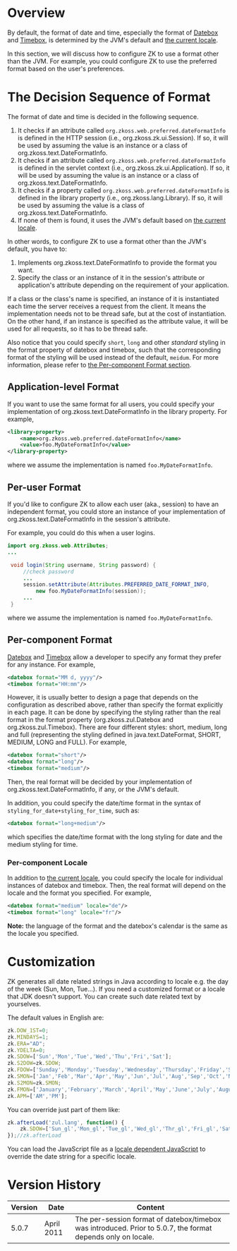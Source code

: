 # Overview

By default, the format of date and time, especially the format of
[Datebox](ZK_Component_Reference/Input/Datebox) and
[Timebox](ZK_Component_Reference/Input/Timebox), is
determined by the JVM's default and [the current
locale]({{site.baseurl}}/zk_dev_ref/Internationalization/Locale).

In this section, we will discuss how to configure ZK to use a format
other than the JVM. For example, you could configure ZK to use the
preferred format based on the user's preferences.

# The Decision Sequence of Format

The format of date and time is decided in the following sequence.

1.  It checks if an attribute called
    `org.zkoss.web.preferred.dateFormatInfo` is defined in the HTTP
    session (i.e.,
    <javadoc type="interface">org.zkoss.zk.ui.Session</javadoc>). If so,
    it will be used by assuming the value is an instance or a class of
    <javadoc type="interface">org.zkoss.text.DateFormatInfo</javadoc>.
2.  It checks if an attribute called
    `org.zkoss.web.preferred.dateFormatInfo` is defined in the servlet
    context (i.e.,
    <javadoc type="interface">org.zkoss.zk.ui.Application</javadoc>). If
    so, it will be used by assuming the value is an instance or a class
    of
    <javadoc type="interface">org.zkoss.text.DateFormatInfo</javadoc>.
3.  It checks if a property called
    `org.zkoss.web.preferred.dateFormatInfo` is defined in the library
    property (i.e., <javadoc >org.zkoss.lang.Library</javadoc>). If so,
    it will be used by assuming the value is a class of
    <javadoc type="interface">org.zkoss.text.DateFormatInfo</javadoc>.
4.  If none of them is found, it uses the JVM's default based on [the
    current
    locale]({{site.baseurl}}/zk_dev_ref/Internationalization/Locale).

In other words, to configure ZK to use a format other than the JVM's
default, you have to:

1.  Implements
    <javadoc type="interface">org.zkoss.text.DateFormatInfo</javadoc> to
    provide the format you want.
2.  Specify the class or an instance of it in the session's attribute or
    application's attribute depending on the requirement of your
    application.

If a class or the class's name is specified, an instance of it is
instantiated each time the server receives a request from the client. It
means the implementation needs not to be thread safe, but at the cost of
instantiation. On the other hand, if an instance is specified as the
attribute value, it will be used for all requests, so it has to be
thread safe.

Also notice that you could specify `short`, `long` and other *standard*
styling in the format property of datebox and timebox, such that the
corresponding format of the styling will be used instead of the default,
`meidum`. For more information, please refer to [the Per-component
Format section](#Per-component_Format).

## Application-level Format

If you want to use the same format for all users, you could specify your
implementation of
<javadoc type="interface">org.zkoss.text.DateFormatInfo</javadoc> in the
library property. For example,

``` xml
<library-property>
    <name>org.zkoss.web.preferred.dateFormatInfo</name>
    <value>foo.MyDateFormatInfo</value>
</library-property>
```

where we assume the implementation is named `foo.MyDateFormatInfo`.

## Per-user Format

If you'd like to configure ZK to allow each user (aka., session) to have
an independent format, you could store an instance of your
implementation of
<javadoc type="interface">org.zkoss.text.DateFormatInfo</javadoc> in the
session's attribute.

For example, you could do this when a user logins.

``` java
import org.zkoss.web.Attributes;
...

 void login(String username, String password) {
     //check password
     ...
     session.setAttribute(Attributes.PREFERRED_DATE_FORMAT_INFO,
         new foo.MyDateFormatInfo(session));
     ...
 }
```

where we assume the implementation is named `foo.MyDateFormatInfo`.

## Per-component Format

[Datebox](ZK_Component_Reference/Input/Datebox) and
[Timebox](ZK_Component_Reference/Input/Timebox) allow a
developer to specify any format they prefer for any instance. For
example,

``` xml
<datebox format="MM d, yyyy"/>
<timebox format="HH:mm"/>
```

However, it is usually better to design a page that depends on the
configuration as described above, rather than specify the format
explicitly in each page. It can be done by specifying the styling rather
than the real format in the format property
(<javadoc method="setFormat(java.lang.String)">org.zkoss.zul.Datebox</javadoc>
and
<javadoc method="setFormat(java.lang.String)">org.zkoss.zul.Timebox</javadoc>).
There are four different styles: short, medium, long and full
(representing the styling defined in java.text.DateFormat, SHORT,
MEDIUM, LONG and FULL). For example,

``` xml
<datebox format="short"/>
<datebox format="long"/>
<timebox format="medium"/>
```

Then, the real format will be decided by your implementation of
<javadoc type="interface">org.zkoss.text.DateFormatInfo</javadoc>, if
any, or the JVM's default.

In addition, you could specify the date/time format in the syntax of
`styling_for_date+styling_for_time`, such as:

``` xml
<datebox format="long+medium"/>
```

which specifies the date/time format with the long styling for date and
the medium styling for time.

### Per-component Locale

In addition to [the current
locale]({{site.baseurl}}/zk_dev_ref/Internationalization/Locale),
you could specify the locale for individual instances of datebox and
timebox. Then, the real format will depend on the locale and the format
you specified. For example,

``` xml
<datebox format="medium" locale="de"/>
<timebox format="long" locale="fr"/>
```

**Note:** the language of the format and the datebox's calendar is the
same as the locale you specified.

# Customization

ZK generates all date related strings in Java according to locale e.g.
the day of the week (Sun, Mon, Tue...). If you need a customized format
or a locale that JDK doesn't support. You can create such date related
text by yourselves.

The default values in English are:

``` javascript
zk.DOW_1ST=0;
zk.MINDAYS=1;
zk.ERA="AD";
zk.YDELTA=0;
zk.SDOW=['Sun','Mon','Tue','Wed','Thu','Fri','Sat'];
zk.S2DOW=zk.SDOW;
zk.FDOW=['Sunday','Monday','Tuesday','Wednesday','Thursday','Friday','Saturday'];
zk.SMON=['Jan','Feb','Mar','Apr','May','Jun','Jul','Aug','Sep','Oct','Nov','Dec'];
zk.S2MON=zk.SMON;
zk.FMON=['January','February','March','April','May','June','July','August','September','October','November','December'];
zk.APM=['AM','PM'];
```

You can override just part of them like:

``` javascript
zk.afterLoad('zul.lang', function() {
    zk.SDOW=['Sun_gl','Mon_gl','Tue_gl','Wed_gl','Thr_gl','Fri_gl','Sat_gl']; //set your date string
});//zk.afterLoad
```

You can load the JavaScript file as a [ locale dependent
JavaScript]({{site.baseurl}}/zk_dev_ref/Internationalization/Locale-Dependent_Resources)
to override the date string for a specific locale.

# Version History

| Version | Date       | Content                                                                                                      |
|---------|------------|--------------------------------------------------------------------------------------------------------------|
| 5.0.7   | April 2011 | The per-session format of datebox/timebox was introduced. Prior to 5.0.7, the format depends only on locale. |
